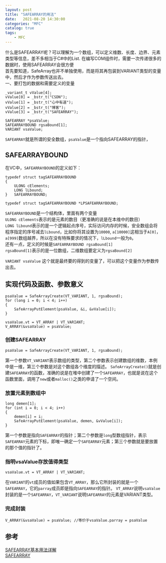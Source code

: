 ```yaml
---                
layout: post                
title: "SAFEARRAY的用法" 
date:   2021-08-20 14:30:00                 
categories: "MFC"                
catalog: true                
tags:                 
    - MFC                
---      
```


什么是SAFEARRAY呢？可以理解为一个数组，可以定义维数、长度、边界、元素类型等信息，差不多相当于C#中的List. 在编写COM组件时，需要一次传递很多的数据时，使用SAFEARRAY会很方便   
首先要知道，SafeArray也并不单独使用，而是将其再包装到VARIANT类型的变量中，然后才作为参数传送出去。  
一、要打包的数据和需要定义的变量  

	_variant_t vValue[4];
	vValue[0] = _bstr_t("CSDN");
	vValue[1] = _bstr_t("心中有道");
	vValue[2] = _bstr_t("博客");
	vValue[3] = _bstr_t("SAFEARRAY");
 
	SAFEARRAY *psaValue;
	SAFEARRAYBOUND rgsaBound[1];
	VARIANT vsaValue;

`SAFEARRAY`就是所谓的安全数组，`psaValue`是一个指向SAFEARRAY的指针，

## SAFEARRAYBOUND  
在VC中，`SAFEARRAYBOUND`的定义如下：  

	typedef struct tagSAFEARRAYBOUND
	{
		ULONG cElements;
		LONG lLbound;
	} 	SAFEARRAYBOUND;
 
	typedef struct tagSAFEARRAYBOUND *LPSAFEARRAYBOUND;

`SAFEARRAYBOUND`是一个结构体，里面有两个变量   
`ULONG cElements`表示的是元素的数目（更准确的说是在本维中的数目）    
`LONG lLbound`表示的是一个逻辑起点序号，实际访问内存的时候，安全数组会将程序指定的序号减去`lLbound`，比如你将其设置为`10000`, `a[10000]`这相当于`A[0]`，`a[999]`数组越界，所以在没有特殊要求的情况下，`lLbound`一般为`0`。  
还有一点，定义的时候是`SAFEARRAYBOUND rgsaBound[1]`  
`rgsaBound[1]`表示的是一位数组，二维数组要定义为`rgsaBound[2]`  

`VARIANT vsaValue` 这个就是最终要的得到的变量了，可以把这个变量作为参数传出去。

## 实现代码及函数、参数意义

	psaValue = SafeArrayCreate(VT_VARIANT, 1, rgsaBound); 
	for (long i = 0; i < 4; i++)
	{
		SafeArrayPutElement(psaValue, &i, &vValue[i]);
	}
 
	vsaValue.vt = VT_ARRAY | VT_VARIANT; 
	V_ARRAY(&vsaValue) = psaValue;

### 创建SAFEARRAY

	psaValue = SafeArrayCreate(VT_VARIANT, 1, rgsaBound);

第一个参数`VT_VARIANT`表示数组的类型，第二个参数表示创建数组的维数，本例中是一维，第三个参数是对这个数组各个维度的描述。
`SafeArrayCreate()`就是创建`SAFEARRAY`的函数，准确的说是在堆中创建了一个`SAFEARRAY`，也就是说在这个函数里面，调用了`new`或者`malloc()`之类的申请了一个空间。 

### 放置元素到数组中

    long demen[1];
	for (int i = 0; i < 4; i++)
	{
		demen[i] = i;
		SafeArrayPutElement(psaValue, demen, &vValue[i]);
	}

第一个参数是指向`SAFEARRAY`的指针；第二个参数是`long`型数组指针，表示`SAFEARRAY`元素的下标，即唯一确定一个`SAFEARRAY`元素；第三个参数就是要放置的那个值的指针了。   

### 指明vsaValue存放值得类型  

	vsaValue.vt = VT_ARRAY | VT_VARIANT;

在`VARIANT`的`vt`成员的值如果包含`VT_ARRAY`，那么它所封装的就是一个`SAFEARRAY`，它的`parray`成员即是指向`SAFEARRAY`的指针。
`VT_ARRAY`说明`vsaValue`封装的是一个`SAFEARRAY`，`VT_VARIANT`说明`SAFEARRAY`的元素是VARIANT类型。  

### 完成封装

	V_ARRAY(&vsaValue) = psaValue; //等价于vsaValue.parray = psaValue


## 参考

[SAFEARRAY基本用法详解](https://blog.csdn.net/u010204038/article/details/38085931)  
[SAFEARRAY](https://blog.csdn.net/qq_36196748/article/details/82424545)